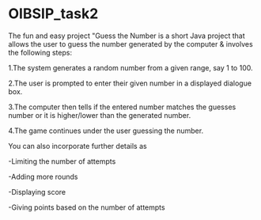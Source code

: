 # OIBSIP_task2

The fun and easy project "Guess the Number is a short Java project that allows the user to guess the number generated by the computer & involves the following steps:

1.The system generates a random number from a given range, say 1 to 100.

2.The user is prompted to enter their given number in a displayed dialogue box.

3.The computer then tells if the entered number matches the guesses number or it is higher/lower than the generated number.

4.The game continues under the user guessing the number.

You can also incorporate further details as

-Limiting the number of attempts

-Adding more rounds

-Displaying score

-Giving points based on the number of attempts

